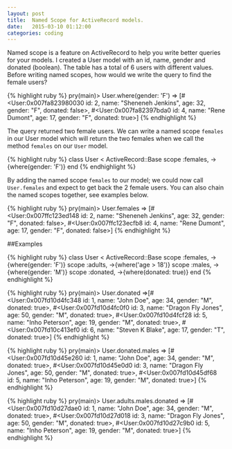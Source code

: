 ```yaml
---
layout: post
title:  Named Scope for ActiveRecord models.
date:   2015-03-10 01:12:00
categories: coding
---
```


Named scope is a feature on ActiveRecord to help you write better queries for your models. I created a User model with an id, name, gender and donated (boolean). The table has a total of 6 users with different values. Before writing named scopes, how would we write the query to find the female users?

{% highlight ruby %}
pry(main)> User.where(gender: 'F')
=> [#<User:0x007fa823980030 id: 2, name: "Sheneneh Jenkins", age: 32, gender: "F", donated: false>,
 #<User:0x007fa82397bda0 id: 4, name: "Rene Dumont", age: 17, gender: "F", donated: true>]
{% endhighlight %}

The query returned two female users. We can write a named scope `females` in our User model which will return the two females when we call the method `females` on our `User` model. 

{% highlight ruby %}
class User < ActiveRecord::Base
  scope :females, ->{where(gender: 'F')}
end
{% endhighlight %}

By adding the named scope `females` to our model; we could now call `User.females` and expect to get back the 2 female users. You can also chain the named scopes together, see examples below.

{% highlight ruby %}
pry(main)> User.females
=> [#<User:0x007ffc123ed148 id: 2, name: "Sheneneh Jenkins", age: 32, gender: "F", donated: false>,
 #<User:0x007ffc123ecfb8 id: 4, name: "Rene Dumont", age: 17, gender: "F", donated: false>]
{% endhighlight %}

##Examples

{% highlight ruby %}
class User < ActiveRecord::Base
  scope :females, ->{where(gender: 'F')}
  scope :adults, ->{where('age > 18')}
  scope :males, ->{where(gender: 'M')}
  scope :donated, ->{where(donated: true)}
end
{% endhighlight %}

{% highlight ruby %}
pry(main)> User.donated
=>[#<User:0x007fd10d4fc348 id: 1, name: "John Doe", age: 34, gender: "M", donated: true>,
 #<User:0x007fd10d4fc0f0 id: 3, name: "Dragon Fly Jones", age: 50, gender: "M", donated: true>,
 #<User:0x007fd10d4fcf28 id: 5, name: "Inho Peterson", age: 19, gender: "M", donated: true>,
 #<User:0x007fd10c413ef0 id: 6, name: "Steven K Blake", age: 17, gender: "T", donated: true>]
{% endhighlight %}

{% highlight ruby %}
pry(main)> User.donated.males
=> [#<User:0x007fd10d45e260 id: 1, name: "John Doe", age: 34, gender: "M", donated: true>,
 #<User:0x007fd10d45e0d0 id: 3, name: "Dragon Fly Jones", age: 50, gender: "M", donated: true>,
 #<User:0x007fd10d45df68 id: 5, name: "Inho Peterson", age: 19, gender: "M", donated: true>]
{% endhighlight %}

{% highlight ruby %}
pry(main)> User.adults.males.donated
=> [#<User:0x007fd10d27dae0 id: 1, name: "John Doe", age: 34, gender: "M", donated: true>,
 #<User:0x007fd10d27d018 id: 3, name: "Dragon Fly Jones", age: 50, gender: "M", donated: true>,
 #<User:0x007fd10d27c9b0 id: 5, name: "Inho Peterson", age: 19, gender: "M", donated: true>]
{% endhighlight %}


